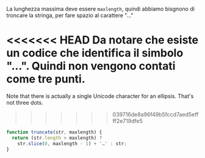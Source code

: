 La lunghezza massima deve essere `maxlength`, quindi abbiamo bisgnono di troncare la stringa, per fare spazio al carattere "..."

<<<<<<< HEAD
Da notare che esiste un codice che identifica il simbolo "...". Quindi non vengono contati come tre punti.
=======
Note that there is actually a single Unicode character for an ellipsis. That's not three dots.
>>>>>>> 039716de8a96f49b5fccd7aed5effff2e719dfe5

```js run demo
function truncate(str, maxlength) {
  return (str.length > maxlength) ?
    str.slice(0, maxlength - 1) + '…' : str;
}
```
